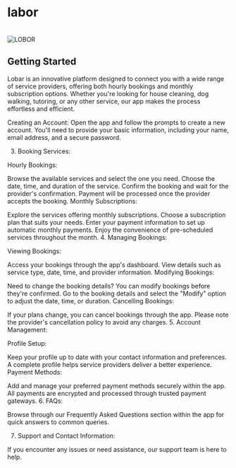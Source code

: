 # labor
<br />
 <img src="assets/Frame 7002labor.png" alt="LOBOR">
 

## Getting Started

Lobar is an innovative platform designed to connect you with a wide range of service providers, offering both hourly bookings and monthly subscription options. Whether you're looking for house cleaning, dog walking, tutoring, or any other service, our app makes the process effortless and efficient.

Creating an Account:
Open the app and follow the prompts to create a new account. You'll need to provide your basic information, including your name, email address, and a secure password.

3. Booking Services:

Hourly Bookings:

Browse the available services and select the one you need.
Choose the date, time, and duration of the service.
Confirm the booking and wait for the provider's confirmation.
Payment will be processed once the provider accepts the booking.
Monthly Subscriptions:

Explore the services offering monthly subscriptions.
Choose a subscription plan that suits your needs.
Enter your payment information to set up automatic monthly payments.
Enjoy the convenience of pre-scheduled services throughout the month.
4. Managing Bookings:

Viewing Bookings:

Access your bookings through the app's dashboard.
View details such as service type, date, time, and provider information.
Modifying Bookings:

Need to change the booking details? You can modify bookings before they're confirmed.
Go to the booking details and select the "Modify" option to adjust the date, time, or duration.
Cancelling Bookings:

If your plans change, you can cancel bookings through the app.
Please note the provider's cancellation policy to avoid any charges.
5. Account Management:

Profile Setup:

Keep your profile up to date with your contact information and preferences.
A complete profile helps service providers deliver a better experience.
Payment Methods:

Add and manage your preferred payment methods securely within the app.
All payments are encrypted and processed through trusted payment gateways.
6. FAQs:

Browse through our Frequently Asked Questions section within the app for quick answers to common queries.

7. Support and Contact Information:

If you encounter any issues or need assistance, our support team is here to help.
